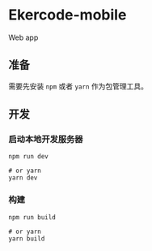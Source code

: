 # Ekercode-mobile

Web app

## 准备

需要先安装 `npm` 或者 `yarn` 作为包管理工具。

## 开发

### 启动本地开发服务器

```shell
npm run dev

# or yarn
yarn dev
```

### 构建

```shell
npm run build

# or yarn
yarn build
```
